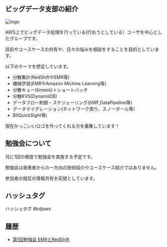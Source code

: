 ## ビッグデータ支部の紹介

![logo](https://raw.githubusercontent.com/bdjaws/workshop/master/logo.png)

AWS上でビッグデータ処理を行っている(行おうとしている）ユーザを中心としたグループです。

技術やユースケースの共有や、日々の悩みを相談をすることを目的としています。

以下のテーマを想定しています。

* 分散集計(RedShiftやEMR等)
* 機械学習(EMRやAmazon Michine Learning等)
* 分散キュー(kinesis)＋ショートバッチ
* 分散KVS(DynamoDB)
* データフロー制御・スケジューリング(SWF,DataPipeline等)
* データマイグレーション(ネットワーク周り、スノーボール等）
* BI(QuickSight等)

現在かっこいいロゴを作ってくれる方を募集しています！

## 勉強会について

月に1回の頻度で勉強会を実施する予定です。

勉強会は発表者からの一方向の技術紹介やユースケース紹介ではありません。

参加者の相互の情報共有を前提としています。

## ハッシュタグ

ハッシュタグ #bdjaws

## 履歴

- [第1回勉強会 EMRとRedShift](20160722)
